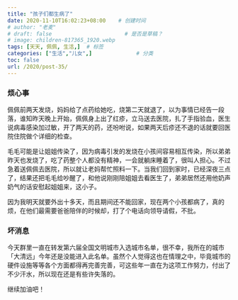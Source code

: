 ```yaml
---
title: "孩子们都生病了"
date: 2020-11-10T16:02:23+08:00    # 创建时间
# author: "老麦"
# draft: false                       # 是否是草稿？
# image: children-817365_1920.webp
tags: [天天, 佩佩, 生活,]  # 标签
categories: ["生活","儿女",]              # 分类
toc: false
url: /2020/post-35/
---
```


### 烦心事

佩佩前两天发烧，妈妈给了点药给她吃，烧第二天就退了，以为事情已经告一段落，谁知昨天晚上开始，佩佩身上出了红疹，立马送去医院，扎了手指验血，医生说病毒感染加过敏，开了两天的药，还吩咐说，如果两天后疹还不退的话就要回医院住院做个详细的检查。

毛毛可能是让姐姐传染了，因为病毒引发的发烧在小孩间容易相互传染，所以弟弟昨天也发烧了，吃了药整个人都没有精神，一会就躺床睡着了，很叫人担心。不过急着送佩佩去医院，所以就让老妈帮忙照料一下。当我们回到家时，已经深夜三点了，结果还把毛毛给吵醒了，和他说刚刚陪姐姐去看医生了，弟弟居然还用他奶声奶气的话安慰起姐姐来，这小子。

因为我明天就要外出十多天，而且期间还不能回家，现在两个小孩都病了，真的烦，在他们最需要爸爸陪伴的时候却，打了个电话向领导请假，不批。

### 坏消息

今天群里一直在转发第六届全国文明城市入选城市名单，很不幸，我所在的城市「大清远」今年还是没能进入此名单。虽然个人觉得这也在情理之中，毕竟城市的硬件设施等等各个方面都得再完善完善，可这些年一直在为这项工作努力，付出了不少汗水，所以现在还是有些许失落的。

继续加油吧！
